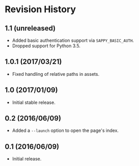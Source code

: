 # Revision History

## 1.1 (unreleased)

- Added basic authentication support via `SAPPY_BASIC_AUTH`.
- Dropped support for Python 3.5.

## 1.0.1 (2017/03/21)

- Fixed handling of relative paths in assets.

## 1.0 (2017/01/09)

- Initial stable release.

## 0.2 (2016/06/09)

- Added a `--launch` option to open the page's index.

## 0.1 (2016/06/09)

- Initial release.
